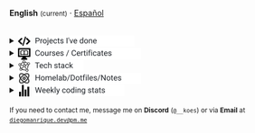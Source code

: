 <!-- markdownlint-disable MD033 -->
<strong>English</strong> <small>(current)</small> · <a href="./README_es.md" title="Leer en Español">Español</a>
<br>
<br>
<details>
  <summary><span style="display:inline-flex;align-items:center;gap:8px;line-height:1;"><picture style="display:inline-block;margin:0">
    <source media="(prefers-color-scheme: dark)" srcset="assets/programming-code-signs-svgrepo-com-white.svg">
    <source media="(prefers-color-scheme: light)" srcset="assets/programming-code-signs-svgrepo-com.svg">
    <img src="assets/programming-code-signs-svgrepo-com.svg" alt="icon" width="22" height="22" style="display:inline-block;vertical-align:middle">
  </picture><picture style="display:inline-block;margin:0">
    <source media="(prefers-color-scheme: dark)" srcset="assets/summary-projects-white.svg">
    <source media="(prefers-color-scheme: light)" srcset="assets/summary-projects.svg">
    <img src="assets/summary-projects.svg" alt="Projects I've done" width="176" height="20" style="display:inline-block;vertical-align:middle">
  </picture></span></summary>

  <br>
  <table>
    <tbody>
      <tr>
        <td>
          <em><strong><a href="https://github.com/diegokoes/template">Template</a></strong></em>
        </td>
        <td>Lorem ipsum dolor sit amet, consectetur adipiscing elit.</td>
        <td>
          <img alt="React" src="https://cdn.simpleicons.org/react/61DAFB" width="22" height="22" title="React" style="margin-right:6px;vertical-align:middle;"/>
          <img alt="Angular" src="https://cdn.simpleicons.org/angular/DD0031" width="22" height="22" title="Angular" style="margin-right:6px;vertical-align:middle;"/>
          <img alt="Node.js" src="https://cdn.simpleicons.org/nodedotjs/339933" width="22" height="22" title="Node.js" style="margin-right:6px;vertical-align:middle;"/>
          <picture style="display:inline-block;margin:0">
            <source media="(prefers-color-scheme: dark)" srcset="https://cdn.simpleicons.org/express/ffffff">
            <source media="(prefers-color-scheme: light)" srcset="https://cdn.simpleicons.org/express/000000">
            <img alt="Express" src="https://cdn.simpleicons.org/express/000000" width="22" height="22" title="Express" style="margin-right:6px;vertical-align:middle;"/>
          </picture>
          <img alt="MongoDB" src="https://cdn.simpleicons.org/mongodb/47A248" width="22" height="22" title="MongoDB" style="vertical-align:middle;"/>
        </td>
      </tr>
      <tr>
        <td>
          <em><strong><a href="https://github.com/diegokoes/template">Template</a></strong></em>
        </td>
        <td>Sed do eiusmod tempor incididunt ut labore et dolore magna aliqua.</td>
        <td>
          <img alt="React" src="https://cdn.simpleicons.org/react/61DAFB" width="22" height="22" title="React" style="margin-right:6px;vertical-align:middle;"/>
          <img alt="Angular" src="https://cdn.simpleicons.org/angular/DD0031" width="22" height="22" title="Angular" style="margin-right:6px;vertical-align:middle;"/>
          <img alt="Node.js" src="https://cdn.simpleicons.org/nodedotjs/339933" width="22" height="22" title="Node.js" style="margin-right:6px;vertical-align:middle;"/>
          <picture style="display:inline-block;margin:0">
            <source media="(prefers-color-scheme: dark)" srcset="https://cdn.simpleicons.org/express/ffffff">
            <source media="(prefers-color-scheme: light)" srcset="https://cdn.simpleicons.org/express/000000">
            <img alt="Express" src="https://cdn.simpleicons.org/express/000000" width="22" height="22" title="Express" style="margin-right:6px;vertical-align:middle;"/>
          </picture>
          <img alt="MongoDB" src="https://cdn.simpleicons.org/mongodb/47A248" width="22" height="22" title="MongoDB" style="vertical-align:middle;"/>
        </td>
      </tr>
      <tr>
        <td>
          <em><strong><a href="https://github.com/diegokoes/template">Template</a></strong></em>
        </td>
        <td>Ut enim ad minim veniam, quis nostrud exercitation ullamco laboris.</td>
        <td>
          <img alt="React" src="https://cdn.simpleicons.org/react/61DAFB" width="22" height="22" title="React" style="margin-right:6px;vertical-align:middle;"/>
          <img alt="Angular" src="https://cdn.simpleicons.org/angular/DD0031" width="22" height="22" title="Angular" style="margin-right:6px;vertical-align:middle;"/>
          <img alt="Node.js" src="https://cdn.simpleicons.org/nodedotjs/339933" width="22" height="22" title="Node.js" style="margin-right:6px;vertical-align:middle;"/>
          <picture style="display:inline-block;margin:0">
            <source media="(prefers-color-scheme: dark)" srcset="https://cdn.simpleicons.org/express/ffffff">
            <source media="(prefers-color-scheme: light)" srcset="https://cdn.simpleicons.org/express/000000">
            <img alt="Express" src="https://cdn.simpleicons.org/express/000000" width="22" height="22" title="Express" style="margin-right:6px;vertical-align:middle;"/>
          </picture>
          <img alt="MongoDB" src="https://cdn.simpleicons.org/mongodb/47A248" width="22" height="22" title="MongoDB" style="vertical-align:middle;"/>
        </td>
      </tr>
  </tbody>
  </table>
</details>
<details>
  <summary><span style="display:inline-flex;align-items:center;gap:8px;line-height:1;"><picture style="display:inline-block;margin:0">
    <source media="(prefers-color-scheme: dark)" srcset="assets/course-svgrepo-com-white.svg">
    <source media="(prefers-color-scheme: light)" srcset="assets/course-svgrepo-com.svg">
    <img src="assets/course-svgrepo-com.svg" alt="icon" width="22" height="22" style="display:inline-block;vertical-align:middle">
  </picture><picture style="display:inline-block;margin:0">
    <source media="(prefers-color-scheme: dark)" srcset="assets/summary-courses-white.svg">
    <source media="(prefers-color-scheme: light)" srcset="assets/summary-courses.svg">
    <img src="assets/summary-courses.svg" alt="Courses / Certificates" width="188" height="20" style="display:inline-block;vertical-align:middle">
  </picture></span></summary>

  <br>
  <table>
    <tr><th align="left">Course</th><th align="left">Description</th><th align="left">Tech</th></tr>
    <tr><td colspan="3" align="left"><strong>Coursera</strong></td></tr>
    <tr><td><em><strong><a href="Coursera/Meta_Backend_Certificate/course-2-programming-in-python">Meta Backend Certificate — Programming in Python (Course 2)</a></strong></em></td><td>Exercises for modules on basic Python, programming paradigms, and packages/libraries/tools.</td><td><img alt="Python" src="https://cdn.simpleicons.org/python/3776AB" width="22" height="22" title="Python" style="vertical-align:middle;"/></td></tr>
    <tr><td colspan="3" align="left"><strong>EDX</strong></td></tr>
    <tr><td><em><strong><a href="EDX/CS50Python">CS50 Python</a></strong></em></td><td>Assorted Python exercises.</td><td><img alt="Python" src="https://cdn.simpleicons.org/python/3776AB" width="22" height="22" title="Python" style="vertical-align:middle;"/></td></tr>
    <tr><td colspan="3" align="left"><strong>OpenWebinars</strong></td></tr>
    <tr><td><em><strong><a href="OpenWebinars/curso_typescript">Curso TypeScript</a></strong></em></td><td>Tipos y fundamentos del lenguaje (carpeta 04-tipos).</td><td><img alt="TypeScript" src="https://cdn.simpleicons.org/typescript/3178C6" width="22" height="22" title="TypeScript" style="margin-right:6px;vertical-align:middle;"/> </td></tr>
    <tr><td><em><strong><a href="OpenWebinars/Java%20desde%200%20-%20Records,%20Gen%C3%A9ricos%20y%20Colecciones">Java desde 0 — Records, Genéricos y Colecciones</a></strong></em></td><td>Ejercicios sobre records, genéricos y colecciones.</td><td><img alt="Java" src="https://cdn.simpleicons.org/java/007396" width="22" height="22" title="Java" style="vertical-align:middle;"/></td></tr>
    <tr><td colspan="3" align="left"><strong>Udemy</strong></td></tr>
    <tr><td><em><strong><a href="Coursera/Udemy/Angular_Complete_Guide">Angular — The Complete Guide</a></strong></em></td><td>56 hours</td><td><img alt="Angular" src="https://cdn.simpleicons.org/angular/DD0031" width="22" height="22" title="Angular" style="margin-right:6px;vertical-align:middle;"/> <img alt="TypeScript" src="https://cdn.simpleicons.org/typescript/3178C6" width="22" height="22" title="TypeScript" style="vertical-align:middle;"/></td></tr>
  </table>
</details>
<details>
  <summary><span style="display:inline-flex;align-items:center;gap:8px;line-height:1;"><picture style="display:inline-block;margin:0">
    <source media="(prefers-color-scheme: dark)" srcset="assets/knowledge-graph-svgrepo-com-white.svg">
    <source media="(prefers-color-scheme: light)" srcset="assets/knowledge-graph-svgrepo-com.svg">
    <img src="assets/knowledge-graph-svgrepo-com.svg" alt="icon" width="22" height="22" style="display:inline-block;vertical-align:middle">
  </picture><picture style="display:inline-block;margin:0">
    <source media="(prefers-color-scheme: dark)" srcset="assets/summary-stack-white.svg">
    <source media="(prefers-color-scheme: light)" srcset="assets/summary-stack.svg">
    <img src="assets/summary-stack.svg" alt="Tech stack" width="86" height="20" style="display:inline-block;vertical-align:middle">
  </picture></span></summary>
<br>
  <!-- Frontend -->
  <img alt="Frontend" src="https://img.shields.io/badge/Front%20%20%20-20232a?style=for-the-badge&logo=terminal&logoColor=white">
  <img alt="Angular" src="https://img.shields.io/badge/angular-7E22CE?style=for-the-badge&logo=angular&logoColor=white">
  <img alt="React" src="https://img.shields.io/badge/react-20232a?style=for-the-badge&logo=react&logoColor=61DAFB">
  <img alt="Tailwind CSS" src="https://img.shields.io/badge/tailwindcss-06B6D4?style=for-the-badge&logo=tailwindcss&logoColor=white">
  <img alt="SCSS/SASS" src="https://img.shields.io/badge/scss-CC6699?style=for-the-badge&logo=sass&logoColor=white">
<br>

  <!-- Backend -->
  <img alt="Backend" src="https://img.shields.io/badge/Back%20%20%20%20-20232a?style=for-the-badge&logo=terminal&logoColor=white">
  <img alt="Node.js" src="https://img.shields.io/badge/node.js-339933?style=for-the-badge&logo=nodedotjs&logoColor=white">
  <img alt="Express" src="https://img.shields.io/badge/express-000000?style=for-the-badge&logo=express&logoColor=white">
  <img alt="Spring" src="https://img.shields.io/badge/spring-6DB33F?style=for-the-badge&logo=spring&logoColor=white">
<br>

  <!-- Databases -->
  <img alt="Databases" src="https://img.shields.io/badge/DB's%20-20232a?style=for-the-badge&logo=terminal&logoColor=white">
  <img alt="MongoDB" src="https://img.shields.io/badge/mongodb-4EA94B?style=for-the-badge&logo=mongodb&logoColor=white">
  <img alt="Supabase" src="https://img.shields.io/badge/supabase-3ECF8E?style=for-the-badge&logo=supabase&logoColor=white">
  <img alt="Valkey" src="https://img.shields.io/badge/valkey-DC382D?style=for-the-badge&logo=valkey&logoColor=white">
  <img alt="DBeaver" src="https://img.shields.io/badge/dbeaver-2F6BFF?style=for-the-badge&logo=dbeaver&logoColor=white">
<br>
  <!-- DevOps -->
  <img alt="DevOps" src="https://img.shields.io/badge/DevOps%20%20%20-20232a?style=for-the-badge&logo=terminal&logoColor=white">
  <img alt="Docker" src="https://img.shields.io/badge/docker-2496ED?style=for-the-badge&logo=docker&logoColor=white">
  <img alt="Proxmox" src="https://img.shields.io/badge/proxmox-e57000?style=for-the-badge&logo=proxmox&logoColor=white">
  <img alt="Jenkins" src="https://img.shields.io/badge/jenkins-D24939?style=for-the-badge&logo=jenkins&logoColor=white">
  <img alt="Git" src="https://img.shields.io/badge/git-F05032?style=for-the-badge&logo=git&logoColor=white">
</details>

<details>
  <summary><span style="display:inline-flex;align-items:center;gap:8px;line-height:1;"><picture style="display:inline-block;margin:0">
    <source media="(prefers-color-scheme: dark)" srcset="assets/atom-svgrepo-com-white.svg">
    <source media="(prefers-color-scheme: light)" srcset="assets/atom-svgrepo-com.svg">
    <img src="assets/atom-svgrepo-com.svg" alt="icon" width="22" height="22" style="display:inline-block;vertical-align:middle">
  </picture><picture style="display:inline-block;margin:0">
    <source media="(prefers-color-scheme: dark)" srcset="assets/summary-homelab-white.svg">
    <source media="(prefers-color-scheme: light)" srcset="assets/summary-homelab.svg">
    <img src="assets/summary-homelab.svg" alt="Homelab/Dotfiles/Notes" width="188" height="20" style="display:inline-block;vertical-align:middle">
  </picture></span></summary>
<br>
  <table>
    <tbody>
      <tr>
        <td>
          <strong><a href="https://github.com/diegokoes/proxmox">proxmox</a></strong>
        </td>
        <td>Proxmox  configs and docs so that I don't forget painful lessons</td>
      </tr>
      <tr>
        <td>
          <strong><a href="https://github.com/diegokoes/dotfiles">dotfiles</a></strong>
        </td>
        <td>My dotfiles and environment setup for CachyOS</td>
      </tr>
      <tr>
        <td>
          <strong><a href="https://github.com/diegokoes/obsidian_programming">obsidian_programming</a></strong>
        </td>
        <td>Notes and Obsidian vault for programming and tech</td>
      </tr>
    </tbody>
  </table>
</details>

<details>
  <summary><span style="display:inline-flex;align-items:center;gap:8px;line-height:1;"><picture style="display:inline-block;margin:0">
    <source media="(prefers-color-scheme: dark)" srcset="assets/stats-chart-sharp-svgrepo-com-white.svg">
    <source media="(prefers-color-scheme: light)" srcset="assets/stats-chart-sharp-svgrepo-com.svg">
    <img src="assets/stats-chart-sharp-svgrepo-com.svg" alt="icon" width="22" height="22" style="display:inline-block;vertical-align:middle">
  </picture><picture style="display:inline-block;margin:0">
    <source media="(prefers-color-scheme: dark)" srcset="assets/summary-stats-white.svg">
    <source media="(prefers-color-scheme: light)" srcset="assets/summary-stats.svg">
    <img src="assets/summary-stats.svg" alt="Weekly coding stats" width="158" height="20" style="display:inline-block;vertical-align:middle">
  </picture></span></summary>
  <br>
<!--START_SECTION:waka-->
**I'm an Early 🐤** 

```text
🌞 Morning    41 commits     ███░░░░░░░░░░░░░░░░░░░░░░   12.97% 
🌆 Daytime    138 commits    ███████████░░░░░░░░░░░░░░   43.67% 
🌃 Evening    107 commits    ████████░░░░░░░░░░░░░░░░░   33.86% 
🌙 Night      30 commits     ██░░░░░░░░░░░░░░░░░░░░░░░   9.49%

```


📊 **This Week I Spent My Time On** 

```text
⌚︎ Time Zone: Europe/Madrid

💬 Programming Languages: 
Java                     10 hrs 46 mins      █████████████░░░░░░░░░░░░   51.89% 
Markdown                 6 hrs 53 mins       ████████░░░░░░░░░░░░░░░░░   33.2% 
JavaScript               1 hr 32 mins        █░░░░░░░░░░░░░░░░░░░░░░░░   7.41% 
Other                    40 mins             ░░░░░░░░░░░░░░░░░░░░░░░░░   3.23% 
Python                   19 mins             ░░░░░░░░░░░░░░░░░░░░░░░░░   1.56%

🔥 Editors: 
IntelliJ IDEA            8 hrs 45 mins       ██████████░░░░░░░░░░░░░░░   42.13% 
VS Code                  8 hrs 21 mins       ██████████░░░░░░░░░░░░░░░   40.24% 
Obsidian                 3 hrs 39 mins       ████░░░░░░░░░░░░░░░░░░░░░   17.63%

🐱‍💻 Projects: 
servidor                 11 hrs 16 mins      █████████████░░░░░░░░░░░░   54.25% 
obsidian_programming     4 hrs 47 mins       █████░░░░░░░░░░░░░░░░░░░░   23.05% 
hsn-react-node           1 hr 29 mins        █░░░░░░░░░░░░░░░░░░░░░░░░   7.17% 
courses                  1 hr 20 mins        █░░░░░░░░░░░░░░░░░░░░░░░░   6.46% 
diegokoes                1 hr 1 min          █░░░░░░░░░░░░░░░░░░░░░░░░   4.92%

💻 Operating System: 
Linux                    20 hrs 46 mins      █████████████████████████   100.0%

```

**I Mostly Code in Python** 

```text
Python                   5 repos             █████████░░░░░░░░░░░░░░░░   38.46% 
TypeScript               2 repos             ███░░░░░░░░░░░░░░░░░░░░░░   15.38% 
JavaScript               2 repos             ███░░░░░░░░░░░░░░░░░░░░░░   15.38% 
SCSS                     1 repo              ██░░░░░░░░░░░░░░░░░░░░░░░   7.69% 
Lua                      1 repo              ██░░░░░░░░░░░░░░░░░░░░░░░   7.69%

```



 Last Updated on 15/10/2025
<!--END_SECTION:waka-->
</details>

<small>If you need to contact me, message me on <strong>Discord</strong> (`@__koes`) or via <strong>Email</strong> at <code>diegomanrique.dev@pm.me</code></small>
